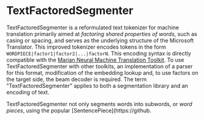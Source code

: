 # TextFactoredSegmenter

TextFactoredSegmenter is a reformulated text tokenizer for machine translation primarily aimed at _factoring shared properties of words_, such as casing or spacing, and serves as the underlying structure of the Microsoft Translator.
This improved tokenizer encodes tokens in the form `WORDPIECE|factor1|factor2|...|factorN`.
This encoding syntax is directly compatible with the [Marian Neural Machine Translation Toolkit](https://github.com/marian-nmt/marian).
To use TextFactoredSegmenter with other toolkits, an implementation of a parser for this format, modification of the embedding lookup and, to use factors on the target side, the beam decoder is required.
The term "TextFactoredSegmenter" applies to both a segmentation library and an encoding of text.

TextFactoredSegmenter not only segments words into subwords, or _word pieces_, using the popular [SentencePiece](https://github.